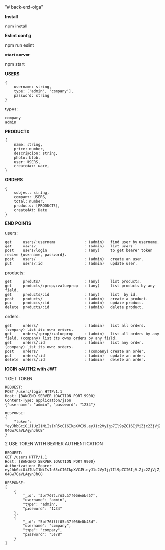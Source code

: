 "# back-end-oiga"

**Install**

npm install

**Eslint config**

npm run eslint

**start server**

npm start

**USERS**

    {
        username: string,
        type: ['admin', 'company'],
        password: string
    }

types:

    company
    admin
    
**PRODUCTS**

    {
        name: string,
        price: number,
        descripcion: string,
        photo: blob,
        user: USERS,
        createdAt: Date,
    }
    
 **ORDERS**
 
    {
        subject: string,
        company: USERS,
        total: number,
        products: [PRODUCTS],
        createdAt: Date
    }

**END POINTS**

 users:
  
    get     users/:username             : (admin)   find user by username.
    get     users/                      : (admin)   list users.
    post    users/login                 : (any)     to get bearer token recive {username, password}.
    post    users/                      : (admin)   create an user.
    put     users/:id                   : (admin)   update user.
    
products:
    
    get     produts/                    : (any)     list products.
    get     products/:prop/:valueprop   : (any)     list products by any field.
    get     products/:id                : (any)     list  by id.
    post    products/                   : (admin)   create a product.
    put     products/:id                : (admin)   update product.
    delete  products/:id                : (admin)   delete product.
    
orders:

    get     orders/                     : (admin)   list all orders. (company) list its owns orders.
    get     orders/:prop/:valueprop     : (admin)   list all orders by any field. (company) list its owns orders by any field.
    get     orders/:id                  : (admin)   list any order. (company) list its owns orders.
    post    orders/                     : (company) create an order.
    put     orders/:id                  : (admin)   update an order.
    delete  orders/:id                  : (admin)   delete an order.
    
    
**lOGIN oAUTH2 with JWT**

1 GET TOKEN
    
    REQUEST:
    POST /users/login HTTP/1.1
    Host: {BANCEND SERVER LOACTION PORT 9900}
    Content-Type: application/json
    {"username": "admin", "password": "1234"}
    
    RESPONSE:
    {
        "token": "eyJhbGciOiJIUzI1NiIsInR5cCI6IkpXVCJ9.eyJ1c2VyIjp7Il9pZCI6IjViZjc2ZjVjZjA1YzM3ZjA2NmUwYjQ1NyIsInVzZXJuYW1lIjoiYWRtaW4iLCJ0eXBlIjoiYWRtaW4iLCJwYXNzd29yZCI6IjEyMzQifSwiaWF0IjoxNTQyOTQ2MzUyLCJleHAiOjE1NDI5NDYzODJ9.xDWbwa26HJcmaf9C30gK8kjro-04Gw7CaVLAqynJhC8"
    }
  
2 USE TOKEN WITH BEARER AUTHENTICATION

    REQUEST:
    GET /users HTTP/1.1
    Host: {BANCEND SERVER LOACTION PORT 9900}
    Authorization: Bearer eyJhbGciOiJIUzI1NiIsInR5cCI6IkpXVCJ9.eyJ1c2VyIjp7Il9pZCI6IjViZjc2ZjVjZjA1YzM3ZjA2NmUwYjQ1NyIsInVzZXJuYW1lIjoiYWRtaW4iLCJ0eXBlIjoiYWRtaW4iLCJwYXNzd29yZCI6IjEyMzQifSwiaWF0IjoxNTQyOTQ2MzUyLCJleHAiOjE1NDI5NDYzODJ9.xDWbwa26HJcmaf9C30gK8kjro-04Gw7CaVLAqynJhC8

    RESPONSE:
    [
        {
            "_id": "5bf76f5cf05c37f066e0b457",
            "username": "admin",
            "type": "admin",
            "password": "1234"
        },
        {
            "_id": "5bf76f6ff05c37f066e0b45d",
            "username": "company",
            "type": "company",
            "password": "5678"
        }
    ]

